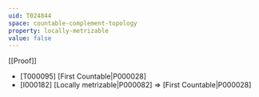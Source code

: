 ```yaml
---
uid: T024844
space: countable-complement-topology
property: locally-metrizable
value: false
---
```

[[Proof]]

* [T000095] [First Countable|P000028]
* [I000182] [Locally metrizable|P000082] => [First Countable|P000028]

